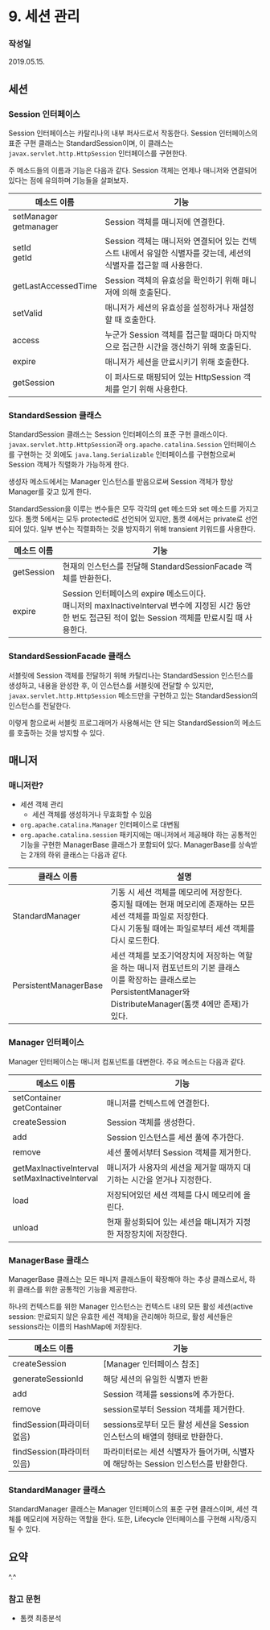 # 9. 세션 관리
### 작성일
2019.05.15.

## 세션
### Session 인터페이스
Session 인터페이스는 카탈리나의 내부 퍼사드로서 작동한다. Session 인터페이스의 표준 구현 클래스는 StandardSession이며, 이 클래스는 `javax.servlet.http.HttpSession` 인터페이스를 구현한다.

주 메소드들의 이름과 기능은 다음과 같다. Session 객체는 언제나 매니저와 연결되어 있다는 점에 유의하며 기능들을 살펴보자.

메소드 이름 | 기능
--- | ---
setManager<br>getmanager | Session 객체를 매니저에 연결한다.
setId<br>getId | Session 객체는 매니저와 연결되어 있는 컨텍스트 내에서 유일한 식별자를 갖는데, 세션의 식별자를 접근할 때 사용한다.
getLastAccessedTime | Session 객체의 유효성을 확인하기 위해 매니저에 의해 호출된다.
setValid | 매니저가 세션의 유효성을 설정하거나 재설정 할 때 호출한다.
access | 누군가 Session 객체를 접근할 때마다 마지막으로 접근한 시간을 갱신하기 위해 호출된다.
expire | 매니저가 세션을 만료시키기 위해 호출한다.
getSession | 이 퍼사드로 매핑되어 있는 HttpSession 객체를 얻기 위해 사용한다.

### StandardSession 클래스
StandardSession 클래스는 Session 인터페이스의 표준 구현 클래스이다. `javax.servlet.http.HttpSession`과 `org.apache.catalina.Session` 인터페이스를 구현하는 것 외에도 `java.lang.Serializable` 인터페이스를 구현함으로써 Session 객체가 직렬화가 가능하게 한다.

생성자 메소드에서는 Manager 인스턴스를 받음으로써 Session 객체가 항상 Manager를 갖고 있게 한다.

StandardSession을 이루는 변수들은 모두 각각의 get 메소드와 set 메소드를 가지고 있다. 톰캣 5에서는 모두 protected로 선언되어 있지만, 톰캣 4에서는 private로 선언되어 있다. 일부 변수는 직렬화하는 것을 방지하기 위해 transient 키워드를 사용한다.

메소드 이름 | 기능
--- | ---
getSession | 현재의 인스턴스를 전달해 StandardSessionFacade 객체를 반환한다.
expire | Session 인터페이스의 expire 메소드이다.<br>매니저의 maxInactiveInterval 변수에 지정된 시간 동안 한 번도 접근된 적이 없는 Session 객체를 만료시킬 때 사용한다.

### StandardSessionFacade 클래스
서블릿에 Session 객체를 전달하기 위해 카탈리나는 StandardSession 인스턴스를 생성하고, 내용을 완성한 후, 이 인스턴스를 서블릿에 전달할 수 있지만, `javax.servlet.http.HttpSession` 메소드만을 구현하고 있는 StandardSession의 인스턴스를 전달한다.

이렇게 함으로써 서블릿 프로그래머가 사용해서는 안 되는 StandardSession의 메소드를 호출하는 것을 방지할 수 있다.


## 매니저
### 매니저란?
- 세션 객체 관리
   - 세션 객체를 생성하거나 무효화할 수 있음
- `org.apache.catalina.Manager` 인터페이스로 대변됨
- `org.apache.catalina.session` 패키지에는 매니저에서 제공해야 하는 공통적인 기능을 구현한 ManagerBase 클래스가 포함되어 있다. ManagerBase를 상속받는 2개의 하위 클래스는 다음과 같다.

클래스 이름 | 설명
--- | ---
StandardManager | 기동 시 세션 객체를 메모리에 저장한다.<br>중지될 때에는 현재 메모리에 존재하는 모든 세션 객체를 파일로 저장한다.<br>다시 기동될 때에는 파일로부터 세션 객체를 다시 로드한다.
PersistentManagerBase | 세션 객체를 보조기억장치에 저장하는 역할을 하는 매니저 컴포넌트의 기본 클래스<br>이를 확장하는 클래스로는 PersistentManager와 DistributeManager(톰캣 4에만 존재)가 있다.

### Manager 인터페이스
Manager 인터페이스는 매니저 컴포넌트를 대변한다. 주요 메소드는 다음과 같다.

메소드 이름 | 기능
--- | ---
setContainer<br>getContainer | 매니저를 컨텍스트에 연결한다.
createSession | Session 객체를 생성한다.
add | Session 인스턴스를 세션 풀에 추가한다.
remove | 세션 풀에서부터 Session 객체를 제거한다.
getMaxInactiveInterval<br>setMaxInactiveInterval | 매니저가 사용자의 세션을 제거할 때까지 대기하는 시간을 얻거나 지정한다.
load | 저장되어있던 세션 객체를 다시 메모리에 올린다.
unload | 현재 활성화되어 있는 세션을 매니저가 지정한 저장장치에 저장한다.

### ManagerBase 클래스
ManagerBase 클래스는 모든 매니저 클래스들이 확장해야 하는 추상 클래스로서, 하위 클래스를 위한 공통적인 기능을 제공한다.

하나의 컨텍스트를 위한 Manager 인스턴스는 컨텍스트 내의 모든 활성 세션(active session: 만료되지 않은 유효한 세션 객체)을 관리해야 하므로, 활성 세션들은 sessions라는 이름의 HashMap에 저장된다.

메소드 이름 | 기능
--- | ---
createSession | [Manager 인터페이스 참조]
generateSessionId | 해당 세션의 유일한 식별자 반환
add | Session 객체를 sessions에 추가한다.
remove | session로부터 Session 객체를 제거한다.
findSession(파라미터 없음) | sessions로부터 모든 활성 세션을 Session 인스턴스의 배열의 형태로 반환한다.
findSession(파라미터 있음) | 파라미터로는 세션 식별자가 들어가며, 식별자에 해당하는 Session 인스턴스를 반환한다.

### StandardManager 클래스
StandardManager 클래스는 Manager 인터페이스의 표준 구현 클래스이며, 세션 객체를 메모리에 저장하는 역할을 한다. 또한, Lifecycle 인터페이스를 구현해 시작/중지될 수 있다.






## 요약
^.^


### 참고 문헌
- 톰캣 최종분석
